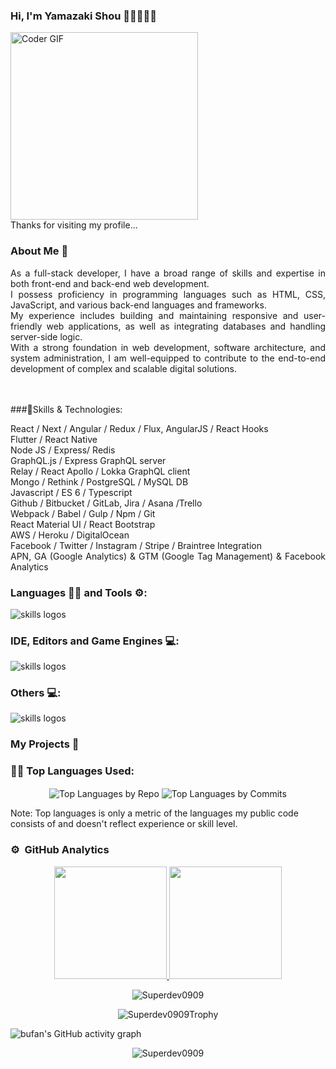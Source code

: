 <!-- ![NewTopWave](https://user-images.githubusercontent.com/81550376/180223627-d18d8aeb-4f5e-4715-94db-65b1b85822f1.svg) -->


<p align="center">
  <!-- <img width="" height="" src="https://avatars.githubusercontent.com/u/152673060?s=400&u=32566625e044f500d81bd41567e1acbc6c987d97&v=4"> -->
</p>

<!-- <img src="https://raw.githubusercontent.com/MartinHeinz/MartinHeinz/master/wave.gif" width="26px" height="26px"> I am Volodymyr Bufan. -->

<!-- ### Checkout my Portfolio: [Volodymyr Bufan](https://bufan-ai-portfolio.vercel.app/)  👈 -->

<!-- ### Checkout my flagship project: [Let's Learn Linux](https://letslearnlinux.tech/)  👈

### Checkout my automation project: [Get Pair Extraordinaire](https://github.com/Superdev0909/Get-Pair-Extraordinaire)  👈 -->

<!--
### Let's Connect 🤳

 <a href="https://www.linkedin.com/in/Superdev0909/"><img src="https://img.shields.io/static/v1?label=LinkedIn&message=Volodymyr+Bufan &color=%230077b5&logo=linkedIn&logoColor=%230077b5" alt="LinkedIn - Volodymyr Bufan"></a>
[![Gmail - Volodymyr Bufan](https://img.shields.io/badge/Gmail-VolodymyrBufan -red?logo=gmail&logoColor=red)](pioneer95908@gmail.com)
-->
### Hi, I'm Yamazaki Shou 👋🏻🧑🏽‍💻

<img src="https://media.giphy.com/media/3o7qE1YN7aBOFPRw8E/giphy.gif" alt="Coder GIF" width="300" >
<br />
Thanks for visiting my profile... 

### About Me 🚀<br>

 <p align="justify">
As a full-stack developer, I have a broad range of skills and expertise in both front-end and back-end web development.<br>
I possess proficiency in programming languages such as HTML, CSS, JavaScript, and various back-end languages and frameworks.<br>
My experience includes building and maintaining responsive and user-friendly web applications, as well as integrating databases and handling server-side logic.<br>
With a strong foundation in web development, software architecture, and system administration, I am well-equipped to contribute to the end-to-end development of complex and scalable digital solutions.<br>
 </p>
<br>
<br>
###🏅Skills & Technologies:<br>
<p align="justify">
React / Next / Angular / Redux / Flux, AngularJS / React Hooks<br>
Flutter / React Native<br>
Node JS / Express/ Redis<br>
GraphQL.js / Express GraphQL server<br>
Relay / React Apollo / Lokka GraphQL client<br>
Mongo / Rethink / PostgreSQL / MySQL DB<br>
Javascript / ES 6 / Typescript<br>
Github / Bitbucket / GitLab, Jira / Asana /Trello<br>
Webpack / Babel / Gulp / Npm / Git<br>
React Material UI / React Bootstrap<br>
AWS / Heroku / DigitalOcean<br>
Facebook / Twitter / Instagram / Stripe / Braintree Integration<br>
APN, GA (Google Analytics) & GTM (Google Tag Management) & Facebook Analytics<br>
 </p>

  
### Languages 🧑‍💻 and Tools ⚙️:

<img src="https://skillicons.dev/icons?i=git,github,githubactions,py,c,cpp,cs,dotnet,html,css,js,bootstrap,php,md,java" alt="skills logos" /> <br>

### IDE, Editors and Game Engines 💻:
<img src="https://skillicons.dev/icons?i=vscode,visualstudio,idea,unity,unreal,vim,replit" alt="skills logos" />

### Others 💻:

<img src="https://skillicons.dev/icons?i=linux,bash,regex,powershell,docker,azure,mysql,sqlite,gradle,maven,nginx,pr,ps,svg,discord,linkedin,netlify,gherkin" alt="skills logos" />

### My Projects 🙌

<!-- #### [See in Portfolio](https://bufan-ai-portfolio.vercel.app/) -->

### 👨‍💻 Top Languages Used:
<p align="center">
  <img align="center" src="https://github-profile-summary-cards.vercel.app/api/cards/repos-per-language?username=Superdev0909&theme=nord_dark" alt="Top Languages by Repo" />
  <img align="center" src="https://github-profile-summary-cards.vercel.app/api/cards/most-commit-language?username=Superdev0909&theme=nord_dark" alt="Top Languages by Commits" /></p>
  
  Note: Top languages is only a metric of the languages my public code consists of and doesn't reflect experience or skill level.
  
### ⚙️ &nbsp;GitHub Analytics

<p align="center">
<a href="https://github.com/Superdev0909">
  <img height="180em" src="https://github-readme-stats-eight-theta.vercel.app/api?username=Superdev0909&show_icons=true&theme=algolia&include_all_commits=true&count_private=true"/>
  <img height="180em" src="https://github-readme-stats-eight-theta.vercel.app/api/top-langs/?username=Superdev0909&layout=compact&langs_count=8&theme=algolia"/>
</a>
 <br />
  
<p align="center"><img align="center" src="https://github-readme-streak-stats.herokuapp.com/?user=Superdev0909&theme=algolia" alt="Superdev0909" /></p>

<p align="center"><img align="center" src="https://github-trophies.vercel.app/?username=Superdev0909&column=6&theme=algolia" alt="Superdev0909Trophy" /></p>



 ![bufan's GitHub activity graph]( https://github-readme-activity-graph.vercel.app/graph?username=Superdev0909&theme=react-dark&area=true&hide_border=true#gh-light-mode-only)
 
 <p align="center"><img src="https://visitor-badge.laobi.icu/badge?page_id=Superdev0909.Superdev0909" alt="Superdev0909" />

</p>


<!-- ![NewWave](https://user-images.githubusercontent.com/81550376/180223136-576934f8-2f40-4fb9-acd9-786d1d5d0f73.svg) -->
